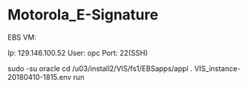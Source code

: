 # Motorola_E-Signature

EBS VM:

Ip: 129.146.100.52
User: opc
Port: 22(SSH)

sudo -su oracle
cd /u03/install2/VIS/fs1/EBSapps/appl
. VIS_instance-20180410-1815.env run


